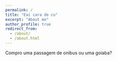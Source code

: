 ```yaml
---
permalink: /
title: "Eai cara de cu"
excerpt: "About me"
author_profile: true
redirect_from: 
  - /about/
  - /about.html
---
```


Compro uma passagem de onibus ou uma goiaba?

